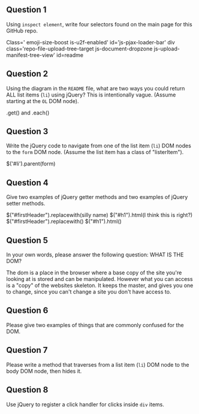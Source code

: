 ## Question 1

Using `inspect element`, write four selectors found on the main page for this
GitHub repo.

<!-- your answer starts here -->
Class=' emoji-size-boost is-u2f-enabled'
id='js-pjax-loader-bar'
div class='repo-file-upload-tree-target js-document-dropzone js-upload-manifest-tree-view'
id=readme
<!-- your answer ends here -->

## Question 2

Using the diagram in the `README` file, what are two ways you could return ALL
list items (`li`) using jQuery? This is intentionally vague. (Assume starting
at the `OL` DOM node).

<!-- your answer starts here -->
.get()
and .each()
<!-- your answer ends here -->

## Question 3

Write the jQuery code to navigate from one of the list item (`li`) DOM nodes to
the `form` DOM node. (Assume the list item has a class of "listerItem").

<!-- your answer starts here -->
$('#li').parent(form)
<!-- your answer ends here -->

## Question 4

Give two examples of jQuery getter methods and two examples of jQuery setter
methods.

<!-- your answer starts here -->
$("#firstHeader").replacewith(silly name)
$("#h1").html(I think this is right?)
$("#firstHeader").replacewith()
$("#h1").html()
<!-- your answer ends here -->

## Question 5

In your own words, please answer the following question: WHAT IS THE DOM?

<!-- your answer starts here -->
The dom is a place in the browser where a base copy of the site you're looking at is stored and can be manipulated. However what you can access is a "copy" of the websites skeleton. It keeps the master, and gives you one to change, since you can't change a site you don't have access to. 

<!-- your answer ends here -->

## Question 6

Please give two examples of things that are commonly confused for the DOM.

<!-- your answer starts here -->

<!-- your answer ends here -->

## Question 7

Please write a method that traverses from a list item (`li`) DOM node to the
body DOM node, then hides it.

<!-- your answer starts here -->

<!-- your answer ends here -->

## Question 8

Use jQuery to register a click handler for clicks inside `div` items.

<!-- your answer starts here -->

<!-- your answer ends here -->
